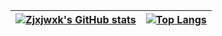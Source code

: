 | [![Zjxjwxk's GitHub stats](https://github-readme-stats.vercel.app/api?username=zjxjwxk&show_icons=true)](https://github.com/zjxjwxk) | [![Top Langs](https://github-readme-stats.vercel.app/api/top-langs/?username=zjxjwxk&hide=html,css,php,vue&layout=compact)](https://github.com/zjxjwxk) |
| ------------------------------------------------------------ | ------------------------------------------------------------ |
<!--
**zjxjwxk/zjxjwxk** is a ✨ _special_ ✨ repository because its `README.md` (this file) appears on your GitHub profile.

Here are some ideas to get you started:

- 🔭 I’m currently working on ...
- 🌱 I’m currently learning ...
- 👯 I’m looking to collaborate on ...
- 🤔 I’m looking for help with ...
- 💬 Ask me about ...
- 📫 How to reach me: ...
- 😄 Pronouns: ...
- ⚡ Fun fact: ...
-->
